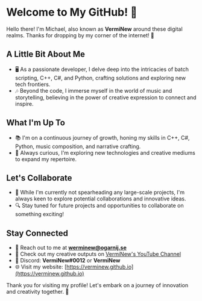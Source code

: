 # Welcome to My GitHub! 🌟

Hello there! I'm Michael, also known as **VermiNew** around these digital realms. Thanks for dropping by my corner of the internet! 🚀

## A Little Bit About Me

- 🖥️ As a passionate developer, I delve deep into the intricacies of batch scripting, C++, C#, and Python, crafting solutions and exploring new tech frontiers.
- 🎶 Beyond the code, I immerse myself in the world of music and storytelling, believing in the power of creative expression to connect and inspire.

## What I'm Up To

- 📚 I'm on a continuous journey of growth, honing my skills in C++, C#, Python, music composition, and narrative crafting.
- 🌟 Always curious, I'm exploring new technologies and creative mediums to expand my repertoire.

## Let's Collaborate

- 🤝 While I'm currently not spearheading any large-scale projects, I'm always keen to explore potential collaborations and innovative ideas.
- 🔍 Stay tuned for future projects and opportunities to collaborate on something exciting!

## Stay Connected

- 📧 Reach out to me at **werminew@ogarnij.se**
- 🎥 Check out my creative outputs on [VermiNew's YouTube Channel](https://www.youtube.com/@VermiNew8475)
- 💬 Discord: **VermiNew#0012** or **VermiNew**
- 🌐 Visit my website: [https://verminew.github.io](https://verminew.github.io)

Thank you for visiting my profile! Let's embark on a journey of innovation and creativity together. 🌈
